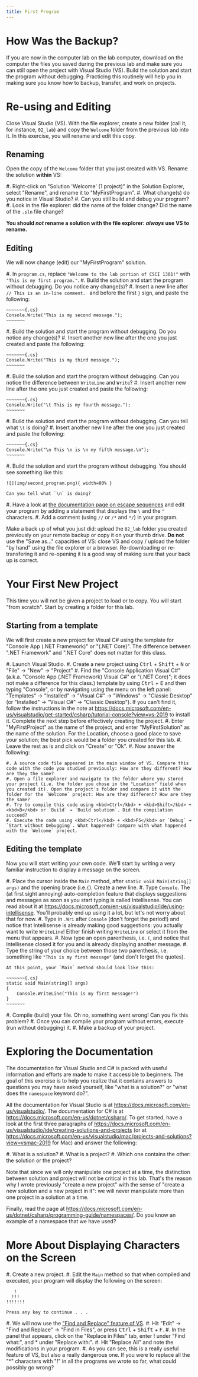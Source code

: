 ```yaml
---
title: First Program
---
```


# How Was the Backup?

If you are now in the computer lab on the lab computer, download on the computer the files you saved during the previous lab and make sure you can still open the project with Visual Studio (VS). Build the solution and start the program without debugging.
Practicing this routinely will help you in making sure you know how to backup, transfer, and work on projects.

# Re-using and Editing

Close Visual Studio (VS).
With the file explorer, create a new folder (call it, for instance, `02_lab`) and copy the `Welcome` folder from the previous lab into it.
In this exercise, you will rename and edit this copy.

## Renaming

Open the copy of the `Welcome` folder that you just created with VS.
Rename the solution **within** VS:

#. Right-click on "Solution 'Welcome' (1 project)" in the Solution Explorer, select "Rename", and rename it to "MyFirstProgram".
#. What change(s) do you notice in Visual Studio?
#. Can you still build and debug your program?
#. Look in the file explorer: did the name of the folder change? Did the name of the `.sln` file change?

**You should _not_ rename a solution with the file explorer: _always_ use VS to rename.**

## Editing

We will now change (edit) our "MyFirstProgram" solution.

#. In `program.cs`, replace `"Welcome to the lab portion of CSCI 1301!"` with `"This is my first program."`.
#. Build the solution and start the program without debugging. Do you notice any change(s)?
#. Insert a new line after `// This is an in-line comment. ` and before the first `}` sign, and paste the following:

    ~~~~~~~{.cs}
    Console.Write("This is my second message."); 
    ~~~~~~~
#. Build the solution and start the program without debugging. Do you notice any change(s)?
#. Insert another new line after the one you just created and paste the following: 

    ~~~~~~~{.cs}
    Console.Write("This is my third message."); 
    ~~~~~~~
#. Build the solution and start the program without debugging. Can you notice the difference between `WriteLine` and `Write`?
#. Insert another new line after the one you just created and paste the following: 

    ~~~~~~~{.cs}
    Console.Write("\t This is my fourth message."); 
    ~~~~~~~
#. Build the solution and start the program without debugging. Can you tell what `\t` is doing?
#. Insert another new line after the one you just created and paste the following: 

    ~~~~~~~{.cs}
    Console.Write("\n This \n is \n my fifth message.\n");
    ~~~~~~~
#. Build the solution and start the program without debugging. 
You should see something like this:

    ![](img/second_program.png){ width=80% }

    Can you tell what `\n` is doing?
#. Have a look at [the documentation page on escape sequences](https://docs.microsoft.com/en-us/cpp/c-language/escape-sequences) and edit your program by adding a statement that displays the `\` and the `"` characters.
#. Add a comment (using `//` or `/*` and `*/`) in your program.

Make a back up of what you just did: upload the `02_lab` folder you created previously on your remote backup or copy it on your thumb drive.
**Do not** use the "Save as…" capacities of VS: close VS and copy / upload the folder "by hand" using the file explorer or a browser.
Re-downloading or re-transfering it and re-opening it is a good way of making sure that your back up is correct.


# Your First New Project

This time you will not be given a project to load or to copy. You will start "from scratch".
Start by creating a folder for this lab.

## Starting from a template

We will first create a new project for Visual C# using the template for "Console App (.NET Framework)" or "(.NET Core)". The difference between ".NET Framework" and ".NET Core" does not matter for this class.

#. Launch Visual Studio.
#. Create a new project using <kbd>Ctrl</kbd> + <kbd>Shift</kbd> + <kbd>N</kbd> or "File" → "New" → "Project"
#. Find the "Console Application Visual C#" (a.k.a. "Console App (.NET Framework) Visual C#" or "(.NET Core)"; it does not make a difference for this class.) template by using <kbd>Ctrl</kbd> + <kbd>E</kbd> and then typing "Console", or by navigating using the menu on the left panel: "Templates" → "Installed" → "Visual C#" → "Windows" → "Classic Desktop" (or "Installed" → "Visual C#" → "Classic Desktop").
If you can't find it, follow the instructions in the note at <https://docs.microsoft.com/en-us/visualstudio/get-started/csharp/tutorial-console?view=vs-2019> to install it.
Complete the next step before effectively creating the project.
#. Enter "MyFirstProject" as the name of the project, and enter "MyFirstSolution" as the name of the solution. For the Location, choose a good place to save your solution; the best pick would be a folder you created for this lab. 
#. Leave the rest as is and click on "Create" or "Ok".
#. Now answer the following:
 
    #. A source code file appeared in the main window of VS. Compare this code with the code you studied previously: How are they different? How are they the same?
    #. Open a file explorer and navigate to the folder where you stored your project (i.e. the folder you chose in the "Location" field when you created it). Open the project's folder and compare it with the folder for the `Welcome` project: How are they different? How are they the same?
    #. Try to compile this code using <kbd>Ctrl</kbd> + <kbd>Shift</kbd> + <kbd>B</kbd> or `Build` → `Build solution`. Did the compilation succeed?
    #. Execute the code using <kbd>Ctrl</kbd> + <kbd>F5</kbd> or `Debug` → `Start without Debugging`. What happened? Compare with what happened with the `Welcome` project.

## Editing the template

Now you will start writing your own code.
We'll start by writing a very familiar instruction to display a message on the screen.

#. Place the cursor inside the `Main` method, after `static void Main(string[] args)` and the opening brace (i.e.`{`). Create a new line.
#. Type `Console`. The (at first sight annoying) auto-completion feature that displays suggestions and messages as soon as you start typing is called Intellisense. You can read about it at <https://docs.microsoft.com/en-us/visualstudio/ide/using-intellisense>. You'll probably end up using it a lot, but let's not worry about that for now.
#. Type in `.Wri` after `Console` (don't forget the period!) and notice that Intellisense is already making good suggestions: you actually want to write `WriteLine`! Either finish writing `WriteLine` or select it from the menu that appears.
#. Now type an open parenthesis, i.e. `(`, and notice that Intellisense closed it for you and is already displaying another message.
#. Type the string of your choice between those two parenthesis, i.e. something like `"This is my first message"` (and don't forget the quotes).

    At this point, your `Main` method should look like this:

    ~~~~~~~{.cs}
    static void Main(string[] args)
    {
        Console.WriteLine("This is my first message!")
    }
    ~~~~~~~

#. Compile (build) your file.
Oh no, something went wrong!
Can you fix this problem?
#. Once you can compile your program without errors, execute (run without debugging) it.
#. Make a backup of your project.



# Exploring the Documentation

The documentation for Visual Studio and C# is packed with useful information and efforts are made to make it accessible to beginners.
The goal of this exercise is to help you realize that it contains answers to questions you may have asked yourself, like "what is a solution?" or "what does the `namespace` keyword do?".

All the documentation for Visual Studio is at <https://docs.microsoft.com/en-us/visualstudio/>.
The documentation for C# is at <https://docs.microsoft.com/en-us/dotnet/csharp/>.
To get started, have a look at the first three paragraphs of <https://docs.microsoft.com/en-us/visualstudio/ide/creating-solutions-and-projects> (or at <https://docs.microsoft.com/en-us/visualstudio/mac/projects-and-solutions?view=vsmac-2019> for Mac) and answer the following:

#. What is a solution?
#. What is a project?
#. Which one contains the other: the solution or the project?

Note that since we will only manipulate one project at a time, the distinction between solution and project will not be critical in this lab.
That's the reason why I wrote previously "create a new project" with the sense of "create a new solution and a new project in it": we will never manipulate more than one project in a solution at a time.

Finally, read the page at <https://docs.microsoft.com/en-us/dotnet/csharp/programming-guide/namespaces/>. Do you know an example of a namespace that we have used?

# More About Displaying Characters on the Screen

#. Create a new project.
#. Edit the `Main` method so that when compiled and executed, your program will display the following on the screen:

~~~~~~~{.numberLines .lineAnchors}
   !
  !!!
!!!!!!!

Press any key to continue . . .
~~~~~~~~

#. We will now use the ["Find and Replace" feature of VS](https://docs.microsoft.com/en-us/visualstudio/ide/finding-and-replacing-text?view=vs-2019).
    #. Hit "Edit" → "Find and Replace" → "Find in Files", or press <kbd>Ctrl</kbd> + <kbd>Shift</kbd> + <kbd>F</kbd>.
    #. In the panel that appears, click on the "Replace in Files" tab, enter ! under "Find what:", and * under "Replace with:".
    #. Hit "Replace All" and note the modifications in your program.
#. As you can see, this is a really useful feature of VS, but also a really dangerous one.
If you were to replace all the "*" characters with "!" in all the programs we wrote so far, what could possibly go wrong?
